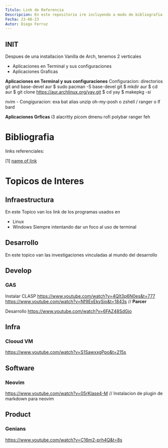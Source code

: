 ```yaml
---
Titulo: Link de Referencia
Descripcion: En este repositorio ire incluyendo a modo de bibliografia los lugares donde obtengo informacion
Fecha: 23-06-23
Autor: Diego Ferruz
---
```

## INIT
Despues de una installacion Vanilla de Arch, tenemos 2 verticales
- Aplicaciones en Terminal y sus configuraciones
- Aplicaciones Graficas

**Aplicaciones en Terminal y sus configuraciones**
Configuracion: directorios
git and base-devel
aur
$ sudo pacman -S base-devel git
$ mkdir aur
$ cd aur
$ git clone https://aur.archlinux.org/yay.git
$ cd yay
$ makepkg -si


nvim - Congiguracion:
exa
bat
alias
unzip
oh-my-posh o zshell /
ranger o lf
bard

**Aplicaciones Grficas**
i3
alacritty
picom
dmenu
rofi
polybar
ranger
feh

# Bibliografia
links referenciales:

[1] [name of link](https:www.link.cl)

# Topicos de Interes
## Infraestructura
En este Topico van los link de los programas usados en
- Linux
- Windows
Siempre intentando dar un foco al uso de terminal
## Desarrollo
En este topico van las investigaciones vinculadas al mundo del desarrollo

## Develop
### GAS
Instalar CLASP 
https://www.youtube.com/watch?v=4Qlt3p6N0es&t=777
https://www.youtube.com/watch?v=Nf9ExEkySjo&t=1843s // **Parcer**

Desarrollo
https://www.youtube.com/watch?v=6FAZ48SdGjo

## Infra
### Clooud VM
https://www.youtube.com/watch?v=S1SawxxgPpo&t=215s

## Software
### Neovim
https://www.youtube.com/watch?v=05rKlase4-M // Instalacion de plugin de markdown para neovim

## Product
### Genians
https://www.youtube.com/watch?v=C16m2-prh4Q&t=8s

